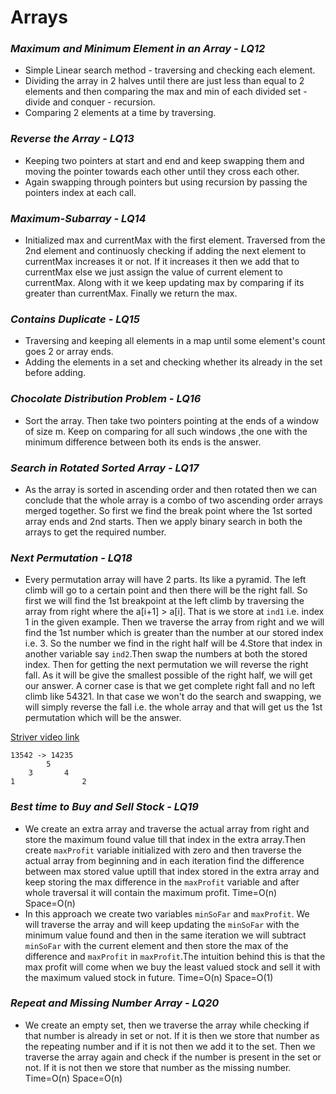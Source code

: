 # Arrays

### *Maximum and Minimum Element in an Array - LQ12*

- Simple Linear search method - traversing and checking each element.
- Dividing the array in 2 halves until there are just less than equal to 2 elements and then comparing the max and min of each divided set - divide and conquer - recursion.
- Comparing 2 elements at a time by traversing. 


### *Reverse the Array - LQ13*

- Keeping two pointers at start and end and keep swapping them and moving the pointer towards each other until they cross each other.
- Again swapping through pointers but using recursion by passing the pointers index at each call.
  

### *Maximum-Subarray - LQ14*

- Initialized max and currentMax with the first element. Traversed from the 2nd element and continuosly checking if adding the next element to currentMax increases it or not. If it increases it then we add that to currentMax else we just assign the value of current element to currentMax. Along with it we keep updating max by comparing if its greater than currentMax. Finally we return the max.


### *Contains Duplicate - LQ15*

- Traversing and keeping all elements in a map until some element's count goes 2 or array ends.
- Adding the elements in a set and checking whether its already in the set before adding.


### *Chocolate Distribution Problem - LQ16*

- Sort the array. Then take two pointers pointing at the ends of a window of size m. Keep on comparing for all such windows ,the one with the minimum difference between both its ends is the answer.


### *Search in Rotated Sorted Array - LQ17*

- As the array is sorted in ascending order and then rotated then we can conclude that the whole array is a combo of two ascending order arrays merged together. So first we find the break point where the 1st sorted array ends and 2nd starts. Then we apply binary search in both the arrays to get the required number.


### *Next Permutation - LQ18*

- Every permutation array will have 2 parts. Its like a pyramid. The left climb will go to a certain point and then there will be the right fall. So first we will find the 1st breakpoint at the left climb by traversing the array from right where the a[i+1] > a[i]. That is we store at `ind1` i.e. index 1 in the given example. Then we traverse the array from right and we will find the 1st number which is greater than the number at our stored index i.e. 3. So the number we find in the right half will be 4.Store that index in another variable say `ind2`.Then swap the numbers at both the stored index. Then for getting the next permutation we will reverse the right fall. As it will be give the smallest possible of the right half, we will get our answer. A corner case is that we get complete right fall and no left climb like 54321. In that case we won't do the search and swapping, we will simply reverse the fall i.e. the whole array and that will get us the 1st permutation which will be the answer.

[Striver video link](https://youtu.be/LuLCLgMElus) 
```
13542 -> 14235
        5
    3       4
1               2
```


### *Best time to Buy and Sell Stock - LQ19*

- We create an extra array and traverse the actual array from right and store the maximum found value till that index in the extra array.Then create `maxProfit` variable initialized with zero and then traverse the actual array from beginning and in each iteration find the difference between max stored value uptill that index stored in the extra array and keep storing the max difference in the `maxProfit` variable and after whole traversal it will contain the maximum profit. Time=O(n) Space=O(n)
- In this approach we create two variables `minSoFar` and `maxProfit`. We will traverse the array and will keep updating the `minSoFar` with the minimum value found and then in the same iteration we will subtract `minSoFar` with the current element and then store the max of the difference and `maxProfit` in `maxProfit`.The intuition behind this is that the max profit will come when we buy the least valued stock and sell it with the maximum valued stock in future. Time=O(n) Space=O(1)



### *Repeat and Missing Number Array - LQ20*

- We create an empty set, then we traverse the array while checking if that number is already in set or not. If it is then we store that number as the repeating number and if it is not then we add it to the set. Then we traverse the array again and check if the number is present in the set or not. If it is not then we store that number as the missing number. Time=O(n) Space=O(n)